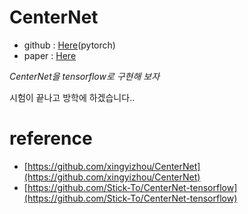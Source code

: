 # CenterNet
- github : [Here](https://github.com/xingyizhou/CenterNet)(pytorch)
- paper : [Here](https://arxiv.org/abs/1904.07850)

*CenterNet을 tensorflow로 구현해 보자*

시험이 끝나고 방학에 하겠습니다..

# reference
- [https://github.com/xingyizhou/CenterNet](https://github.com/xingyizhou/CenterNet)
- [https://github.com/Stick-To/CenterNet-tensorflow](https://github.com/Stick-To/CenterNet-tensorflow)
